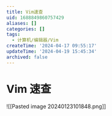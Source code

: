 ```yaml
---
title: Vim速查
uid: 1688849860757429
aliases: []
categories: []
tags:
  - 计算机/编辑器/Vim
createTime: '2024-04-17 09:55:17'
updateTime: '2024-04-19 15:45:34'
archived: false
---
```


# Vim 速查

![[Pasted image 20240123101848.png]]
